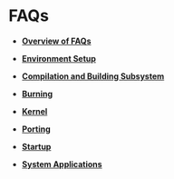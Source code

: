 # FAQs



- **[Overview of FAQs](faqs-overview.md)**

- **[Environment Setup](faqs-environment-setup.md)**

- **[Compilation and Building Subsystem](faqs-building.md)**

- **[Burning](faqs-burning.md)**

- **[Kernel](faqs-kernel.md)**

- **[Porting](faqs-porting.md)**

- **[Startup](faqs-startup.md)**

- **[System Applications](faqs-system-applications.md)**

